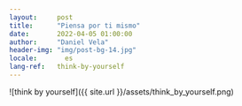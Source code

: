 ```yaml
---
layout:     post
title:      "Piensa por ti mismo"
date:       2022-04-05 01:00:00
author:     "Daniel Vela"
header-img: "img/post-bg-14.jpg"
locale:       es
lang-ref:   think-by-yourself
---
```


![think by yourself]({{ site.url }}/assets/think_by_yourself.png)
